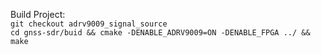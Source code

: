 Build Project: </br>
`git checkout adrv9009_signal_source` </br>
`cd gnss-sdr/buid && cmake -DENABLE_ADRV9009=ON -DENABLE_FPGA ../ && make`
